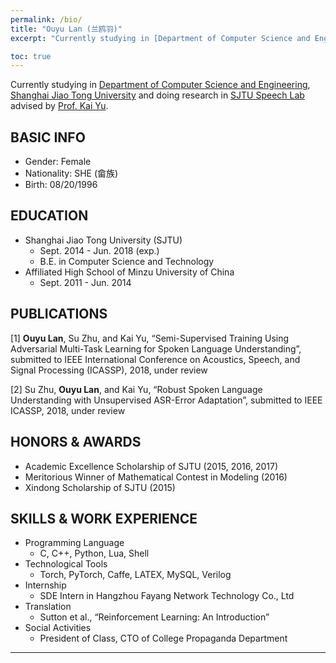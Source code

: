 ```yaml
---
permalink: /bio/
title: "Ouyu Lan (兰鸥羽)"
excerpt: "Currently studying in [Department of Computer Science and Engineering](http://www.cs.sjtu.edu.cn/), [Shanghai Jiao Tong University](http://www.sjtu.edu.cn) and doing research in [SJTU Speech Lab](https://speechlab.sjtu.edu.cn/) advised by [Prof. Kai Yu](https://speechlab.sjtu.edu.cn/~kyu/)."

toc: true
---
```


Currently studying in [Department of Computer Science and Engineering](http://www.cs.sjtu.edu.cn/), [Shanghai Jiao Tong University](http://www.sjtu.edu.cn) and doing research in [SJTU Speech Lab](https://speechlab.sjtu.edu.cn/) advised by [Prof. Kai Yu](https://speechlab.sjtu.edu.cn/~kyu/). 

## BASIC INFO
* Gender: Female
* Nationality: SHE (畲族)
* Birth: 08/20/1996

## EDUCATION
* Shanghai Jiao Tong University (SJTU)
	* Sept. 2014 - Jun. 2018 (exp.)
	* B.E. in Computer Science and Technology
* Affiliated High School of Minzu University of China
	* Sept. 2011 - Jun. 2014

## PUBLICATIONS
[1] **Ouyu Lan**, Su Zhu, and Kai Yu, “Semi-Supervised Training Using Adversarial Multi-Task Learning for Spoken Language Understanding”, submitted to IEEE International Conference on Acoustics, Speech, and Signal Processing (ICASSP), 2018, under review

[2] Su Zhu, **Ouyu Lan**, and Kai Yu, “Robust Spoken Language Understanding with Unsupervised ASR-Error Adaptation”, submitted to IEEE ICASSP, 2018, under review

## HONORS & AWARDS
* Academic Excellence Scholarship of SJTU (2015, 2016, 2017)
* Meritorious Winner of Mathematical Contest in Modeling (2016)
* Xindong Scholarship of SJTU (2015)

## SKILLS & WORK EXPERIENCE
* Programming Language 
	* C, C++, Python, Lua, Shell
* Technological Tools 
	* Torch, PyTorch, Caffe, LATEX, MySQL, Verilog
* Internship
	* SDE Intern in Hangzhou Fayang Network Technology Co., Ltd 
* Translation
	* Sutton et al., “Reinforcement Learning: An Introduction” 
* Social Activities
	* President of Class, CTO of College Propaganda Department

---


